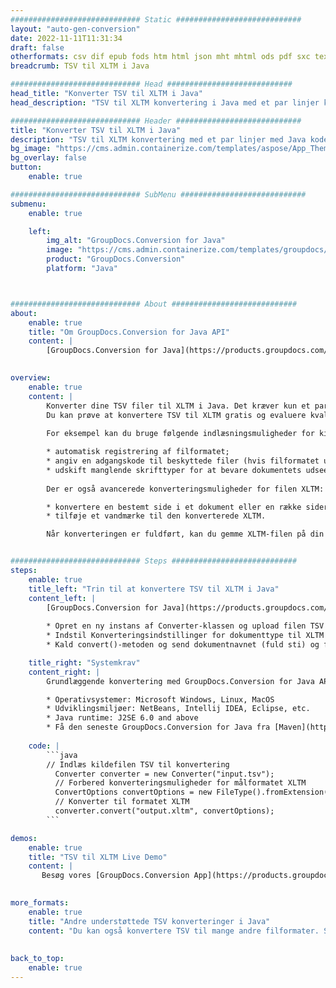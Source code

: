 ```yaml
---
############################# Static ############################
layout: "auto-gen-conversion"
date: 2022-11-11T11:31:34
draft: false
otherformats: csv dif epub fods htm html json mht mhtml ods pdf sxc tex tsv xlam xls xlsb xlsm xlsx xlt xltm xltx xml xps
breadcrumb: TSV til XLTM i Java

############################# Head ############################
head_title: "Konverter TSV til XLTM i Java"
head_description: "TSV til XLTM konvertering i Java med et par linjer kode. Konverter over 160 filformater ved hjælp af GroupDocs dokumentkonverterings-API for Java"

############################# Header ############################
title: "Konverter TSV til XLTM i Java"
description: "TSV til XLTM konvertering med et par linjer med Java kode"
bg_image: "https://cms.admin.containerize.com/templates/aspose/App_Themes/V3/images/bg/header1.png"
bg_overlay: false
button:
    enable: true

############################# SubMenu ############################
submenu:
    enable: true

    left:
        img_alt: "GroupDocs.Conversion for Java"
        image: "https://cms.admin.containerize.com/templates/groupdocs/images/product-logos/90x90-noborder/groupdocs-conversion-java.png"
        product: "GroupDocs.Conversion"
        platform: "Java"



############################# About ############################
about:
    enable: true
    title: "Om GroupDocs.Conversion for Java API"
    content: |
        [GroupDocs.Conversion for Java](https://products.groupdocs.com/conversion/java/) er en avanceret filformatkonverterings-API til konvertering mellem populære billed- og dokumentformater såsom Microsoft Office, OpenDocument, PDF, HTML, e-mail, CAD. og meget mere med blot et par linjer kode. Den native API registrerer automatisk formaterne af de originale dokumenter og tilbyder mange muligheder for at tilpasse de konverterede dokumenter. Sammen med funktionen til at udtrække information fra et dokument, understøtter den også caching af konverteringsresultaterne til den lokale disk som standard. Enhver form for cachelagring kan dog understøttes ved at implementere de passende grænseflader - Amazon S3, Dropbox, Google Drive, Windows Azure, Reddis eller andre.
    

overview:
    enable: true
    content: |
        Konverter dine TSV filer til XLTM i Java. Det kræver kun et par linjer med Java kode på enhver platform efter eget valg, såsom Windows, Linux, macOS.
        Du kan prøve at konvertere TSV til XLTM gratis og evaluere kvaliteten af ​​konverteringsresultaterne. Sammen med simple filkonverteringsscripts kan du prøve mere sofistikerede muligheder for at indlæse TSV-kildefilen og gemme XLTM-outputtet. 
        
        For eksempel kan du bruge følgende indlæsningsmuligheder for kilden TSV:

        * automatisk registrering af filformatet;
        * angiv en adgangskode til beskyttede filer (hvis filformatet understøtter det);
        * udskift manglende skrifttyper for at bevare dokumentets udseende.
        
        Der er også avancerede konverteringsmuligheder for filen XLTM:

        * konvertere en bestemt side i et dokument eller en række sider;
        * tilføje et vandmærke til den konverterede XLTM.

        Når konverteringen er fuldført, kan du gemme XLTM-filen på din lokale filsti eller på et tredjepartslager såsom FTP, Amazon S3, Google Drive, Dropbox osv. Bemærk venligst - for at konvertere TSV til XLTM, behøver du ikke installere yderligere software, såsom MS Office, Open Office, Adobe Acrobat Reader osv.


############################# Steps ############################
steps:
    enable: true
    title_left: "Trin til at konvertere TSV til XLTM i Java"
    content_left: |
        [GroupDocs.Conversion for Java](https://products.groupdocs.com/conversion/java/) giver udviklere mulighed for nemt at konvertere TSV fil til XLTM med et par linjer kode.
        
        * Opret en ny instans af Converter-klassen og upload filen TSV med den fulde sti
        * Indstil Konverteringsindstillinger for dokumenttype til XLTM
        * Kald convert()-metoden og send dokumentnavnet (fuld sti) og formatet (XLTM) som en parameter

    title_right: "Systemkrav"
    content_right: |
        Grundlæggende konvertering med GroupDocs.Conversion for Java API kan udføres med blot et par linjer kode. Vores API'er understøttes på alle større platforme og operativsystemer. Før du udfører koden nedenfor, skal du sørge for, at du har følgende forudsætninger installeret på dit system.

        * Operativsystemer: Microsoft Windows, Linux, MacOS
        * Udviklingsmiljøer: NetBeans, Intellij IDEA, Eclipse, etc.
        * Java runtime: J2SE 6.0 and above
        * Få den seneste GroupDocs.Conversion for Java fra [Maven](https://repository.groupdocs.com/webapp/#/artifacts/browse/tree/General/repo/com/groupdocs/groupdocs-conversion)
         
    code: |
        ```java    
        // Indlæs kildefilen TSV til konvertering
          Converter converter = new Converter("input.tsv");
          // Forbered konverteringsmuligheder for målformatet XLTM
          ConvertOptions convertOptions = new FileType().fromExtension("xltm").getConvertOptions();
          // Konverter til formatet XLTM
          converter.convert("output.xltm", convertOptions);
        ```

demos:
    enable: true
    title: "TSV til XLTM Live Demo"
    content: |
       Besøg vores [GroupDocs.Conversion App](https://products.groupdocs.app/conversion/family) websted, og prøv TSV til XLTM konvertering nu. Den gratis demo har følgende fordele
          

more_formats:
    enable: true
    title: "Andre understøttede TSV konverteringer i Java"
    content: "Du kan også konvertere TSV til mange andre filformater. Se venligst listen nedenfor."
       
       
back_to_top:
    enable: true
---
```

